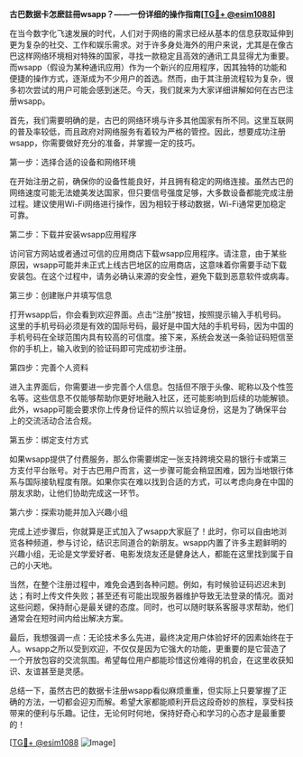 **古巴数据卡怎麽註冊wsapp？——一份详细的操作指南[[TG💪+ @esim1088](https://t.me/s/esim1088)]**

在当今数字化飞速发展的时代，人们对于网络的需求已经从基本的信息获取延伸到更为复杂的社交、工作和娱乐需求。对于许多身处海外的用户来说，尤其是在像古巴这样网络环境相对特殊的国家，寻找一款稳定且高效的通讯工具显得尤为重要。而wsapp（假设为某种通讯应用）作为一个新兴的应用程序，因其独特的功能和便捷的操作方式，逐渐成为不少用户的首选。然而，由于其注册流程较为复杂，很多初次尝试的用户可能会感到迷茫。今天，我们就来为大家详细讲解如何在古巴注册wsapp。

首先，我们需要明确的是，古巴的网络环境与许多其他国家有所不同。这里互联网的普及率较低，而且政府对网络服务有着较为严格的管控。因此，想要成功注册wsapp，你需要做好充分的准备，并掌握一定的技巧。

第一步：选择合适的设备和网络环境

在开始注册之前，确保你的设备性能良好，并且拥有稳定的网络连接。虽然古巴的网络速度可能无法媲美发达国家，但只要信号强度足够，大多数设备都能完成注册过程。建议使用Wi-Fi网络进行操作，因为相较于移动数据，Wi-Fi通常更加稳定可靠。

第二步：下载并安装wsapp应用程序

访问官方网站或者通过可信的应用商店下载wsapp应用程序。请注意，由于某些原因，wsapp可能并未正式上线古巴地区的应用商店，这意味着你需要手动下载安装包。在这个过程中，请务必确认来源的安全性，避免下载到恶意软件或病毒。

第三步：创建账户并填写信息

打开wsapp后，你会看到欢迎界面。点击“注册”按钮，按照提示输入手机号码。这里的手机号码必须是有效的国际号码，最好是中国大陆的手机号码，因为中国的手机号码在全球范围内具有较高的可信度。接下来，系统会发送一条验证码短信至你的手机上，输入收到的验证码即可完成初步注册。

第四步：完善个人资料

进入主界面后，你需要进一步完善个人信息。包括但不限于头像、昵称以及个性签名等。这些信息不仅能够帮助你更好地融入社区，还可能影响到后续的功能解锁。此外，wsapp可能会要求你上传身份证件的照片以验证身份，这是为了确保平台上的交流活动合法合规。

第五步：绑定支付方式

如果wsapp提供了付费服务，那么你需要绑定一张支持跨境交易的银行卡或第三方支付平台账号。对于古巴用户而言，这一步骤可能会稍显困难，因为当地银行体系与国际接轨程度有限。如果你实在难以找到合适的方式，可以考虑向身在中国的朋友求助，让他们协助完成这一环节。

第六步：探索功能并加入兴趣小组

完成上述步骤后，你就算是正式加入了wsapp大家庭了！此时，你可以自由地浏览各种频道，参与讨论，结识志同道合的新朋友。wsapp内置了许多主题鲜明的兴趣小组，无论是文学爱好者、电影发烧友还是健身达人，都能在这里找到属于自己的小天地。

当然，在整个注册过程中，难免会遇到各种问题。例如，有时候验证码迟迟未到达；有时上传文件失败；甚至还有可能出现服务器维护导致无法登录的情况。面对这些问题，保持耐心是最关键的态度。同时，也可以随时联系客服寻求帮助，他们通常会在短时间内给出解决方案。

最后，我想强调一点：无论技术多么先进，最终决定用户体验好坏的因素始终在于人。wsapp之所以受到欢迎，不仅仅是因为它强大的功能，更重要的是它营造了一个开放包容的交流氛围。希望每位用户都能珍惜这份难得的机会，在这里收获知识、友谊甚至是灵感。

总结一下，虽然古巴的数据卡注册wsapp看似麻烦重重，但实际上只要掌握了正确的方法，一切都会迎刃而解。希望大家都能顺利开启这段奇妙的旅程，享受科技带来的便利与乐趣。记住，无论何时何地，保持好奇心和学习的心态才是最重要的！

[[TG💪+ @esim1088](https://t.me/s/esim1088) ![Image](https://i.postimg.cc/4NQfJmqS/Snipaste-2025-05-13-00-14-12.png)]